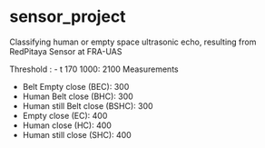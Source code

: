# sensor_project
Classifying human or empty space ultrasonic echo, resulting from RedPitaya Sensor at FRA-UAS

Threshold : - t 170 1000: 2100 Measurements
- Belt Empty close (BEC): 300
- Human Belt close (BHC): 300
- Human still Belt close (BSHC): 300
- Empty close  (EC): 400 
- Human close (HC): 400
- Human still close (SHC): 400
